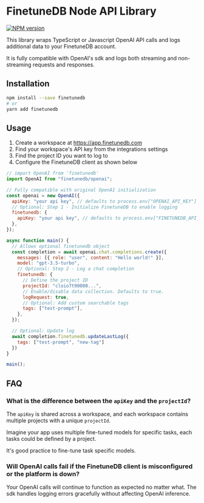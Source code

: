 # FinetuneDB     Node API Library

[![NPM version](https://img.shields.io/npm/v/finetunedb.svg)](https://npmjs.org/package/finetunedb)

This library wraps TypeScript or Javascript OpenAI API calls and logs additional data to your FinetuneDB account.

It is fully compatible with OpenAI's sdk and logs both streaming and non-streaming requests and responses.


## Installation

```sh
npm install --save finetunedb
# or
yarn add finetunedb
```

## Usage

1. Create a workspace at https://app.finetunedb.com
2. Find your workspace's API key from the integrations settings
3. Find the project ID you want to log to
4. Configure the FinetuneDB client as shown below

```js
// import OpenAI from 'finetunedb'
import OpenAI from "finetunedb/openai";

// Fully compatible with original OpenAI initialization
const openai = new OpenAI({
  apiKey: "your api key", // defaults to process.env["OPENAI_API_KEY"]
  // Optional: Step 1 - Initialize FinetuneDB to enable logging
  finetunedb: {
    apiKey: "your api key", // defaults to process.env["FINETUNEDB_API_KEY"]
  },
});

async function main() {
  // Allows optional finetunedb object
  const completion = await openai.chat.completions.create({
    messages: [{ role: "user", content: "Hello world!" }],
    model: "gpt-3.5-turbo",
    // Optional: Step 2 - Log a chat completion
    finetunedb: {
      // Define the project ID 
      projectId: "cloio7t90000...",
      // Enable/disable data collection. Defaults to true.
      logRequest: true, 
      // Optional: Add custom searchable tags
      tags: ["test-prompt"],
    },
  });

  // Optional: Update log
  await completion.finetunedb.updateLastLog({
    tags: ["test-prompt", "new-tag"]
  })
}

main();
```

## FAQ

### <b>What is the difference between the `apiKey` and the `projectId`?</b>

The `apiKey` is shared across a workspace, and each workspace contains multiple projects with a unique `projectId`.

Imagine your app uses multiple fine-tuned models for specific tasks, each tasks could be defined by a project.

It's good practice to fine-tune task specific models.


### <b>Will OpenAI calls fail if the FinetuneDB client is misconfigured or the platform is down?</b>

Your OpenAI calls will continue to function as expected no matter what. The sdk handles logging errors gracefully without affecting OpenAI inference.
